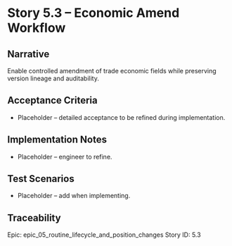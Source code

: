 # Story 5.3 – Economic Amend Workflow

## Narrative
Enable controlled amendment of trade economic fields while preserving version lineage and auditability.

## Acceptance Criteria
- Placeholder – detailed acceptance to be refined during implementation.

## Implementation Notes
- Placeholder – engineer to refine.

## Test Scenarios
- Placeholder – add when implementing.

## Traceability
Epic: epic_05_routine_lifecycle_and_position_changes
Story ID: 5.3

